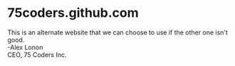 75coders.github.com
===================
This is an alternate website that we can choose to use if the other one isn't good.<br>
-Alex Lonon<br>
CEO, 75 Coders Inc.
